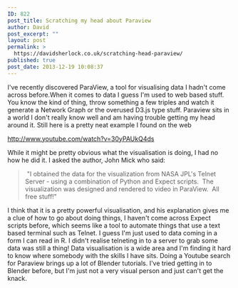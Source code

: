 ```yaml
---
ID: 822
post_title: Scratching my head about Paraview
author: David
post_excerpt: ""
layout: post
permalink: >
  https://davidsherlock.co.uk/scratching-head-paraview/
published: true
post_date: 2013-12-19 10:08:37
---
```

I've recently discovered ParaView, a tool for visualising data I hadn't come across before.When it comes to data I guess I'm used to web based stuff. You know the kind of thing, throw something a few triples and watch it generate a Network Graph or the overused D3.js type stuff. Paraview sits in a world I don't really know well and am having trouble getting my head around it. Still here is a pretty neat example I found on the web

http://www.youtube.com/watch?v=30yPAUkQ4ds

While it might be pretty obvious what the visualisation is doing, I had no how he did it. I asked the author, John Mick who said:
<div>
<blockquote>
<div> "I obtained the data for the visualization from NASA JPL's Telnet Server - using a combination of Python and Expect scripts.  The visualization was designed and rendered to video in ParaView.  All free stuff!"</div></blockquote>
<div></div>
<div>I think that it is a pretty powerful visualisation, and his explanation gives me a clue of how to go about doing things, I haven't come across Expect scripts before, which seems like a tool to automate things that use a text based terminal such as Telnet. I guess I'm just used to data coming in a form I can read in R. I didn't realise telneting in to a server to grab some data was still a thing! Data visualisation is a wide area and I'm finding it hard to know where somebody with the skills I have sits. Doing a Youtube search for Paraview brings up a lot of Blender tutorials. I've tried getting in to Blender before, but I'm just not a very visual person and just can't get the knack.</div>
</div>